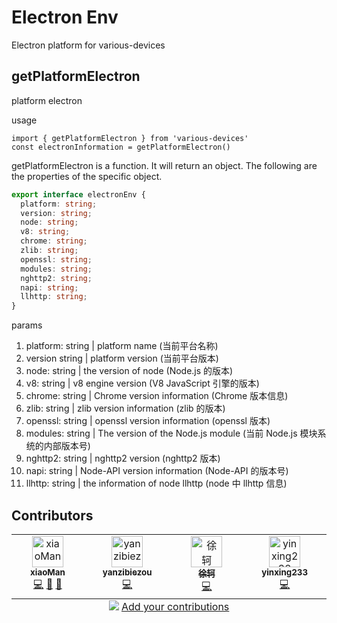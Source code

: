 # Electron Env

Electron platform for various-devices

## getPlatformElectron

platform electron

usage

```js{6}
import { getPlatformElectron } from 'various-devices'
const electronInformation = getPlatformElectron()

```

getPlatformElectron is a function. It will return an object. The following are the properties of the specific object.

```ts
export interface electronEnv {
  platform: string;
  version: string;
  node: string;
  v8: string;
  chrome: string;
  zlib: string;
  openssl: string;
  modules: string;
  nghttp2: string;
  napi: string;
  llhttp: string;
}
```

params

1. platform: string | platform name (当前平台名称)
2. version string | platform version (当前平台版本)
3. node: string | the version of node (Node.js 的版本)
4. v8: string | v8 engine version (V8 JavaScript 引擎的版本)
5. chrome: string | Chrome version information (Chrome 版本信息)
6. zlib: string | zlib version information (zlib 的版本)
7. openssl: string | openssl version information (openssl 版本)
8. modules: string | The version of the Node.js module (当前 Node.js 模块系统的内部版本号)
9. nghttp2: string | nghttp2 version (nghttp2 版本)
10. napi: string | Node-API version information (Node-API 的版本号)
11. llhttp: string | the information of node llhttp (node 中 llhttp 信息)

## Contributors

<!-- ALL-CONTRIBUTORS-LIST:START - Do not remove or modify this section -->
<!-- prettier-ignore-start -->
<!-- markdownlint-disable -->
<table>
  <tbody>
    <tr>
      <td align="center" valign="top" width="14.28%"><a href="https://github.com/message163"><img src="https://avatars.githubusercontent.com/u/32630999?v=4?s=50" width="50px;" alt="xiaoMan"/><br /><sub><b>xiaoMan</b></sub></a><br /><a href="https://github.com/message163/various-devices/commits?author=message163" title="Code">💻</a> <a href="https://github.com/message163/various-devices/commits?author=message163" title="Documentation">📖</a> <a href="#design-message163" title="Design">🎨</a></td>
      <td align="center" valign="top" width="14.28%"><a href="https://github.com/yanzibiezou"><img src="https://avatars.githubusercontent.com/u/107256547?v=4?s=50" width="50px;" alt="yanzibiezou"/><br /><sub><b>yanzibiezou</b></sub></a><br /><a href="https://github.com/message163/various-devices/commits?author=yanzibiezou" title="Code">💻</a></td>
      <td align="center" valign="top" width="14.28%"><a href="https://github.com/core-admin"><img src="https://avatars.githubusercontent.com/u/77573477?v=4?s=50" width="50px;" alt="徐轲"/><br /><sub><b>徐轲</b></sub></a><br /><a href="https://github.com/message163/various-devices/commits?author=core-admin" title="Code">💻</a></td>
      <td align="center" valign="top" width="14.28%"><a href="https://github.com/yinxing233"><img src="https://avatars.githubusercontent.com/u/132836709?v=4?s=50" width="50px;" alt="yinxing233"/><br /><sub><b>yinxing233</b></sub></a><br /><a href="https://github.com/message163/various-devices/commits?author=yinxing233" title="Code">💻</a></td>
    </tr>
  </tbody>
  <tfoot>
    <tr>
      <td align="center" size="13px" colspan="7">
        <img src="https://raw.githubusercontent.com/all-contributors/all-contributors-cli/1b8533af435da9854653492b1327a23a4dbd0a10/assets/logo-small.svg">
          <a href="https://all-contributors.js.org/docs/en/bot/usage">Add your contributions</a>
        </img>
      </td>
    </tr>
  </tfoot>
</table>

<!-- markdownlint-restore -->
<!-- prettier-ignore-end -->

<!-- ALL-CONTRIBUTORS-LIST:END -->